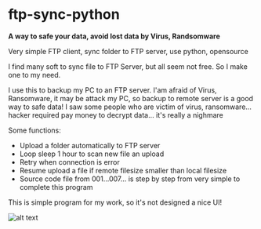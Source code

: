# ftp-sync-python

**A way to safe your data, avoid lost data by Virus, Randsomware** 

Very simple FTP client, sync folder to FTP server, use python, opensource

I find many soft to sync file to FTP Server, but all seem not free. So I make one to my need.

I use this to backup my PC to an FTP server. I'am afraid of Virus, Ransomware, it may be attack my PC, so backup to remote server is a good way to safe data!
I saw some people who are victim of virus, ransomware... hacker required pay money to decrypt data... it's really a nighmare

Some functions:
- Upload a folder automatically to FTP server
- Loop sleep 1 hour to scan new file an upload
- Retry when connection is error
- Resume upload a file if remote filesize smaller than local filesize
- Source code file from 001...007... is step by step from very simple to complete this program

This is simple program for my work, so it's not designed a nice UI!

![alt text](https://cdn-glx-2.galaxycloud.vn/tool/media/static.lib?sid=100&db68=1&type=mg&id=me589132&media=image)
